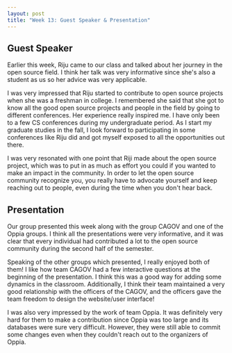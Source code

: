 ```yaml
---
layout: post
title: "Week 13: Guest Speaker & Presentation"
---
```


<h2> Guest Speaker </h2>

<p> Earlier this week, Riju came to our class and talked about her journey in the open source field. I think her talk was very informative since she's also a student as us so her advice was very applicable. <!--more--></p>

<p> I was very impressed that Riju started to contribute to open source projects when she was a freshman in college. I remembered she said that she got to know all the good open source projects and people in the field by going to different conferences. Her experience really inspired me. I have only been to a few CS conferences during my undergraduate period. As I start my graduate studies in the fall, I look forward to participating in some conferences like Riju did and got myself exposed to all the opportunities out there. </p>

<p> I was very resonated with one point that Riji made about the open source project, which was to put in as much as effort you could if you wanted to make an impact in the community. In order to let the open source community recognize you, you really have to advocate yourself and keep reaching out to people, even during the time when you don't hear back. </p>

<h2> Presentation </h2>

<p> Our group presented this week along with the group CAGOV and one of the Oppia groups. I think all the presentations were very informative, and it was clear that every individual had contributed a lot to the open source community during the second half of the semester. </p>

<p> Speaking of the other groups which presented, I really enjoyed both of them! I like how team CAGOV had a few interactive questions at the beginning of the presentation. I think this was a good way for adding some dynamics in the classroom. Additionally, I think their team maintained a very good relationship with the officers of the CAGOV, and the officers gave the team freedom to design the website/user interface! </p>

<p> I was also very impressed by the work of team Oppia. It was definitely very hard for them to make a contribution since Oppia was too large and its databases were sure very difficult. However, they were still able to commit some changes even when they couldn't reach out to the organizers of Oppia. </p>